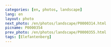 ```yaml
---
categories: [en, photos, landscape]
lang: en
layout: photo
next_photo: /en/photos/landscape/P0000314.html
picname: P0000354
prev_photo: /en/photos/landscape/P0000355.html
tags: [Elefantenberg]
---
```

